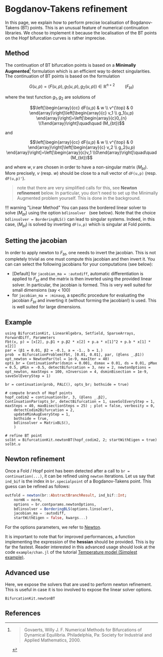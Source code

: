 # Bogdanov-Takens refinement

In this page, we explain how to perform precise localisation of Bogdanov-Takens (BT) points. This is an unusual feature of numerical continuation libraries. We chose to implement it because the localisation of the BT points on the Hopf bifurcation curves is rather imprecise.


## Method

The continuation of BT bifurcation points is based on a **Minimally Augmented**[^Govaerts] formulation which is an efficient way to detect singularities. The continuation of BT points is based on the formulation

$$G(u,p) = (F(u,p), g_1(u,p), g_2(u,p))\in\mathbb R^{n+2}\quad\quad (F_{bt})$$

where the test function $g_1,g_2$ are solutions of

$$\left[\begin{array}{cc}
dF(u,p) & w \\
v^{\top} & 0
\end{array}\right]\left[\begin{array}{c}
v_1 \\
g_1(u,p)
\end{array}\right]=\left[\begin{array}{c}0_{n} \\1\end{array}\right]\quad\quad (M_{bt})$$

and

$$\left[\begin{array}{cc}
dF(u,p) & w \\
v^{\top} & 0
\end{array}\right]\left[\begin{array}{c}
v_2 \\
g_2(u,p)
\end{array}\right]=\left[\begin{array}{c}v_1 \\0\end{array}\right]\quad\quad (M_{bt})$$

and where $w,v$ are chosen in order to have a non-singular matrix $(M_{bt})$. More precisely, $v$ (resp. $w$) should be close to a null vector of `dF(u,p)` (resp. `dF(u,p)'`).

> note that there are very simplified calls for this, see **Newton refinement** below. In particular, you don't need to set up the Minimally Augmented problem yourself. This is done in the background.

!!! warning "Linear Method"
    You can pass the bordered linear solver to solve $(M_{bt})$ using the option `bdlinsolver ` (see below). Note that the choice `bdlinsolver = BorderingBLS()` can lead to singular systems. Indeed, in this case, $(M_{bt})$ is solved by inverting `dF(u,p)` which is singular at Fold points.

## Setting the jacobian

In order to apply newton to $F_{bt}$, one needs to invert the jacobian. This is not completely trivial as one must compute this jacobian and then invert it. You can can select the following jacobians for your computations (see below):

- [Default] for `jacobian_ma = :autodiff`, automatic differentiation is applied to $F_{bt}$ and the matrix is then inverted using the provided linear solver. In particular, the jacobian is formed. This is very well suited for small dimensions  (say < 100)
- for `jacobian_ma = :minaug`, a specific procedure for evaluating the jacobian $F_{bt}$ and inverting it (without forming the jacobian!) is used. This is well suited for large dimensions.

## Example

```@example CODIM3
using BifurcationKit, LinearAlgebra, Setfield, SparseArrays, ForwardDiff, Parameters
Fbt(x, p) = [x[2], p.β1 + p.β2 * x[2] + p.a * x[1]^2 + p.b * x[1] * x[2]]
par = (β1 = 0.01, β2 = -0.1, a = -1., b = 1.)
prob  = BifurcationProblem(Fbt, [0.01, 0.01], par, (@lens _.β1))
opt_newton = NewtonPar(tol = 1e-9, maxIter = 40)
opts_br = ContinuationPar(dsmin = 0.001, dsmax = 0.01, ds = 0.01, pMax = 0.5, pMin = -0.5, detectBifurcation = 3, nev = 2, newtonOptions = opt_newton, maxSteps = 100, nInversion = 4, dsminBisection = 1e-9, saveSolEveryStep = 1)

br = continuation(prob, PALC(), opts_br; bothside = true)

# compute branch of Hopf points
hopf_codim2 = continuation(br, 3, (@lens _.β2), ContinuationPar(opts_br, detectBifurcation = 1, saveSolEveryStep = 1, maxSteps = 40, maxBisectionSteps = 25) ; plot = false, verbosity = 0,
	detectCodim2Bifurcation = 2,
	updateMinAugEveryStep = 1,
	bothside = true,
	bdlinsolver = MatrixBLS(),
	)

# refine BT point
solbt = BifurcationKit.newtonBT(hopf_codim2, 2; startWithEigen = true)
solbt.u
```


## Newton refinement

Once a Fold / Hopf point has been detected after a call to `br = continuation(...)`, it can be refined using `newton` iterations. Let us say that `ind_bif` is the index in `br.specialpoint` of a Bogdanov-Takens point. This guess can be refined as follows:

```julia
outfold = newton(br::AbstractBranchResult, ind_bif::Int;  
	normN = norm,
	options = br.contparams.newtonOptions,
	bdlinsolver = BorderingBLS(options.linsolver),
	jacobian_ma = :autodiff,
	startWithEigen = false, kwargs...)
```

For the options parameters, we refer to [Newton](@ref).

It is important to note that for improved performances, a function implementing the expression of the **hessian** should be provided. This is by far the fastest. Reader interested in this advanced usage should look at the code `example/chan.jl` of the tutorial [Temperature model (Simplest example)](@ref).

## Advanced use

Here, we expose the solvers that are used to perform newton refinement. This is useful in case it is too involved to expose the linear solver options.

```@docs
BifurcationKit.newtonBT
```

## References

[^Govaerts]: > Govaerts, Willy J. F. Numerical Methods for Bifurcations of Dynamical Equilibria. Philadelphia, Pa: Society for Industrial and Applied Mathematics, 2000.

[^Blank]: > Blank, H. J. de, Yu. A. Kuznetsov, M. J. Pekkér, and D. W. M. Veldman. “Degenerate Bogdanov–Takens Bifurcations in a One-Dimensional Transport Model of a Fusion Plasma.” Physica D: Nonlinear Phenomena 331 (September 15, 2016): 13–26. https://doi.org/10.1016/j.physd.2016.05.008.

[^Bindel]: > Bindel, D., M. Friedman, W. Govaerts, J. Hughes, and Yu.A. Kuznetsov. “Numerical Computation of Bifurcations in Large Equilibrium Systems in Matlab.” Journal of Computational and Applied Mathematics 261 (May 2014): 232–48. https://doi.org/10.1016/j.cam.2013.10.034.
